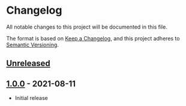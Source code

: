# Changelog
All notable changes to this project will be documented in this file.

The format is based on [Keep a Changelog](https://keepachangelog.com/en/1.0.0/),
and this project adheres to [Semantic Versioning](https://semver.org/spec/v2.0.0.html).

## [Unreleased]

## [1.0.0] - 2021-08-11
- Initial release

[Unreleased]: https://github.com/doekenorg/iterator-functions/compare/1.0.0...HEAD
[1.0.0]: https://github.com/doekenorg/iterator-functions/releases/tag/1.0.0
